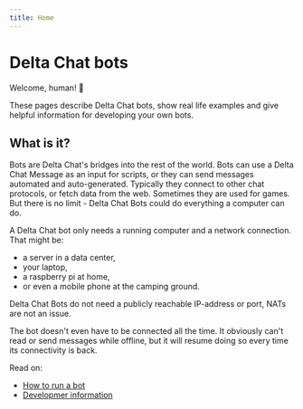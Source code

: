```yaml
---
title: Home
---
```


# Delta Chat bots

Welcome, human! 🤖

These pages describe Delta Chat bots, show real life examples and give helpful information for developing your own bots.


## What is it?

Bots are Delta Chat's bridges into the rest of the world. 
Bots can use a Delta Chat Message as an input for scripts, or they can send messages automated and auto-generated.
Typically they connect to other chat protocols, or fetch data from the web. 
Sometimes they are used for games.
But there is no limit - Delta Chat Bots could do everything a computer can do.

A Delta Chat bot only needs a running computer and a network connection. That might be:

* a server in a data center,
* your laptop,
* a raspberry pi at home,
* or even a mobile phone at the camping ground. 

Delta Chat Bots do not need a publicly reachable IP-address or port, NATs are not an issue.

The bot doesn't even have to be connected all the time. It obviously can't read or send messages while offline, but it will resume doing so every time its connectivity is back.

Read on:
* [How to run a bot](howto.html)
* [Developmer information](development.html)
